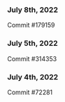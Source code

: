 ### July 8th, 2022

Commit #179159

### July 5th, 2022

Commit #314353


### July 4th, 2022

Commit #72281
